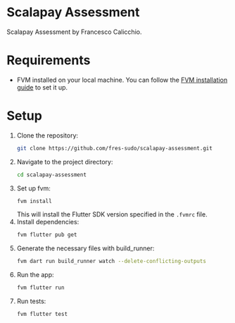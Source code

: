 # Scalapay Assessment

Scalapay Assessment by Francesco Calicchio.

# Requirements

- FVM installed on your local machine. You can follow the [FVM installation guide](https://fvm.app/documentation/getting-started/installation) to set it up.

# Setup

1. Clone the repository:
   ```bash
   git clone https://github.com/fres-sudo/scalapay-assessment.git
   ```
2. Navigate to the project directory:
   ```bash
   cd scalapay-assessment
   ```
3. Set up fvm:
   ```bash
   fvm install
   ```
   This will install the Flutter SDK version specified in the `.fvmrc` file.
4. Install dependencies:
   ```bash
   fvm flutter pub get
   ```
5. Generate the necessary files with build_runner:
   ```bash
   fvm dart run build_runner watch --delete-conflicting-outputs
   ```
6. Run the app:
   ```bash
   fvm flutter run
   ```
7. Run tests:
   ```bash
   fvm flutter test
   ```
